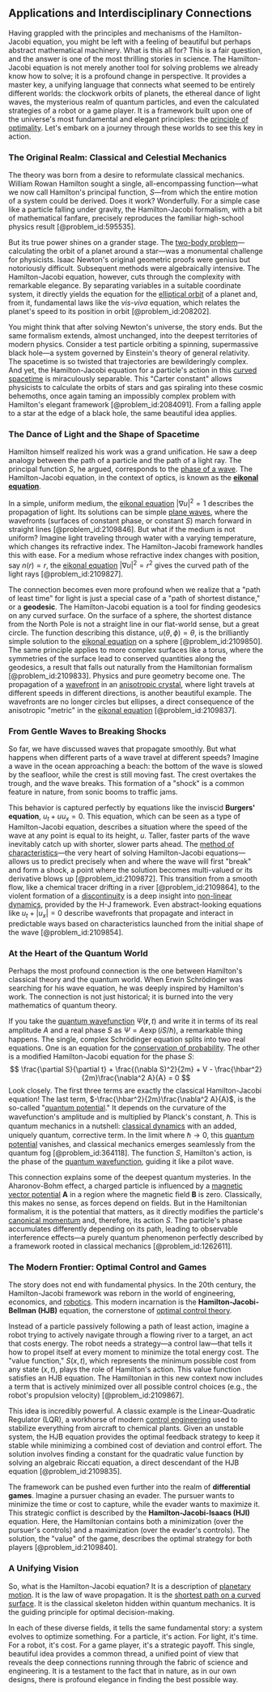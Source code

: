 ## Applications and Interdisciplinary Connections

Having grappled with the principles and mechanisms of the Hamilton-Jacobi equation, you might be left with a feeling of beautiful but perhaps abstract mathematical machinery. What is this all for? This is a fair question, and the answer is one of the most thrilling stories in science. The Hamilton-Jacobi equation is not merely another tool for solving problems we already know how to solve; it is a profound change in perspective. It provides a master key, a unifying language that connects what seemed to be entirely different worlds: the clockwork orbits of planets, the ethereal dance of light waves, the mysterious realm of quantum particles, and even the calculated strategies of a robot or a game player. It is a framework built upon one of the universe's most fundamental and elegant principles: the [principle of optimality](@article_id:147039). Let's embark on a journey through these worlds to see this key in action.

### The Original Realm: Classical and Celestial Mechanics

The theory was born from a desire to reformulate classical mechanics. William Rowan Hamilton sought a single, all-encompassing function—what we now call Hamilton's principal function, $S$—from which the entire motion of a system could be derived. Does it work? Wonderfully. For a simple case like a particle falling under gravity, the Hamilton-Jacobi formalism, with a bit of mathematical fanfare, precisely reproduces the familiar high-school physics result [@problem_id:595535].

But its true power shines on a grander stage. The [two-body problem](@article_id:158222)—calculating the orbit of a planet around a star—was a monumental challenge for physicists. Isaac Newton's original geometric proofs were genius but notoriously difficult. Subsequent methods were algebraically intensive. The Hamilton-Jacobi equation, however, cuts through the complexity with remarkable elegance. By separating variables in a suitable coordinate system, it directly yields the equation for the [elliptical orbit](@article_id:174414) of a planet and, from it, fundamental laws like the *vis-viva* equation, which relates the planet's speed to its position in orbit [@problem_id:208202].

You might think that after solving Newton's universe, the story ends. But the same formalism extends, almost unchanged, into the deepest territories of modern physics. Consider a test particle orbiting a spinning, supermassive black hole—a system governed by Einstein's theory of general relativity. The spacetime is so twisted that trajectories are bewilderingly complex. And yet, the Hamilton-Jacobi equation for a particle's action in this [curved spacetime](@article_id:184444) is miraculously separable. This "Carter constant" allows physicists to calculate the orbits of stars and gas spiraling into these cosmic behemoths, once again taming an impossibly complex problem with Hamilton's elegant framework [@problem_id:2084091]. From a falling apple to a star at the edge of a black hole, the same beautiful idea applies.

### The Dance of Light and the Shape of Spacetime

Hamilton himself realized his work was a grand unification. He saw a deep analogy between the path of a particle and the path of a light ray. The principal function $S$, he argued, corresponds to the [phase of a wave](@article_id:170809). The Hamilton-Jacobi equation, in the context of optics, is known as the **[eikonal equation](@article_id:143419)**.

In a simple, uniform medium, the [eikonal equation](@article_id:143419) $|\nabla u|^2 = 1$ describes the propagation of light. Its solutions can be simple [plane waves](@article_id:189304), where the wavefronts (surfaces of constant phase, or constant $S$) march forward in straight lines [@problem_id:2109846]. But what if the medium is not uniform? Imagine light traveling through water with a varying temperature, which changes its refractive index. The Hamilton-Jacobi framework handles this with ease. For a medium whose refractive index changes with position, say $n(r) = r$, the [eikonal equation](@article_id:143419) $|\nabla u|^2 = r^2$ gives the curved path of the light rays [@problem_id:2109827].

The connection becomes even more profound when we realize that a "path of least time" for light is just a special case of a "path of shortest distance," or a **geodesic**. The Hamilton-Jacobi equation is a tool for finding geodesics on any curved surface. On the surface of a sphere, the shortest distance from the North Pole is not a straight line in our flat-world sense, but a great circle. The function describing this distance, $u(\theta, \phi) = \theta$, is the brilliantly simple solution to the [eikonal equation](@article_id:143419) on a sphere [@problem_id:2109850]. The same principle applies to more complex surfaces like a torus, where the symmetries of the surface lead to conserved quantities along the geodesics, a result that falls out naturally from the Hamiltonian formalism [@problem_id:2109833]. Physics and pure geometry become one. The propagation of a [wavefront](@article_id:197462) in an [anisotropic crystal](@article_id:177262), where light travels at different speeds in different directions, is another beautiful example. The wavefronts are no longer circles but ellipses, a direct consequence of the anisotropic "metric" in the [eikonal equation](@article_id:143419) [@problem_id:2109837].

### From Gentle Waves to Breaking Shocks

So far, we have discussed waves that propagate smoothly. But what happens when different parts of a wave travel at different speeds? Imagine a wave in the ocean approaching a beach: the bottom of the wave is slowed by the seafloor, while the crest is still moving fast. The crest overtakes the trough, and the wave breaks. This formation of a "shock" is a common feature in nature, from sonic booms to traffic jams.

This behavior is captured perfectly by equations like the inviscid **Burgers' equation**, $u_t + u u_x = 0$. This equation, which can be seen as a type of Hamilton-Jacobi equation, describes a situation where the speed of the wave at any point is equal to its height, $u$. Taller, faster parts of the wave inevitably catch up with shorter, slower parts ahead. The [method of characteristics](@article_id:177306)—the very heart of solving Hamilton-Jacobi equations—allows us to predict precisely when and where the wave will first "break" and form a shock, a point where the solution becomes multi-valued or its derivative blows up [@problem_id:2109872]. This transition from a smooth flow, like a chemical tracer drifting in a river [@problem_id:2109864], to the violent formation of a [discontinuity](@article_id:143614) is a deep insight into [non-linear dynamics](@article_id:189701), provided by the H-J framework. Even abstract-looking equations like $u_t + |u_x| = 0$ describe wavefronts that propagate and interact in predictable ways based on characteristics launched from the initial shape of the wave [@problem_id:2109854].

### At the Heart of the Quantum World

Perhaps the most profound connection is the one between Hamilton's classical theory and the quantum world. When Erwin Schrödinger was searching for his wave equation, he was deeply inspired by Hamilton's work. The connection is not just historical; it is burned into the very mathematics of quantum theory.

If you take the [quantum wavefunction](@article_id:260690) $\Psi(\mathbf{r}, t)$ and write it in terms of its real amplitude $A$ and a real phase $S$ as $\Psi = A \exp(iS/\hbar)$, a remarkable thing happens. The single, complex Schrödinger equation splits into two real equations. One is an equation for the [conservation of probability](@article_id:149142). The other is a modified Hamilton-Jacobi equation for the phase $S$:
$$ \frac{\partial S}{\partial t} + \frac{(\nabla S)^2}{2m} + V - \frac{\hbar^2}{2m}\frac{\nabla^2 A}{A} = 0 $$
Look closely. The first three terms are exactly the classical Hamilton-Jacobi equation! The last term, $-\frac{\hbar^2}{2m}\frac{\nabla^2 A}{A}$, is the so-called "[quantum potential](@article_id:192886)." It depends on the curvature of the wavefunction's amplitude and is multiplied by Planck's constant, $\hbar$. This is quantum mechanics in a nutshell: [classical dynamics](@article_id:176866) with an added, uniquely quantum, corrective term. In the limit where $\hbar \to 0$, this [quantum potential](@article_id:192886) vanishes, and classical mechanics emerges seamlessly from the quantum fog [@problem_id:364118]. The function $S$, Hamilton's action, is the phase of the [quantum wavefunction](@article_id:260690), guiding it like a pilot wave.

This connection explains some of the deepest quantum mysteries. In the Aharonov-Bohm effect, a charged particle is influenced by a [magnetic vector potential](@article_id:140752) $\mathbf{A}$ in a region where the magnetic field $\mathbf{B}$ is zero. Classically, this makes no sense, as forces depend on fields. But in the Hamiltonian formalism, it is the potential that matters, as it directly modifies the particle's [canonical momentum](@article_id:154657) and, therefore, its action $S$. The particle's phase accumulates differently depending on its path, leading to observable interference effects—a purely quantum phenomenon perfectly described by a framework rooted in classical mechanics [@problem_id:1262611].

### The Modern Frontier: Optimal Control and Games

The story does not end with fundamental physics. In the 20th century, the Hamilton-Jacobi framework was reborn in the world of engineering, economics, and [robotics](@article_id:150129). This modern incarnation is the **Hamilton-Jacobi-Bellman (HJB)** equation, the cornerstone of [optimal control theory](@article_id:139498).

Instead of a particle passively following a path of least action, imagine a robot trying to actively navigate through a flowing river to a target, an act that costs energy. The robot needs a strategy—a control law—that tells it how to propel itself at every moment to minimize the total energy cost. The "value function," $S(x,t)$, which represents the minimum possible cost from any state $(x, t)$, plays the role of Hamilton's action. This value function satisfies an HJB equation. The Hamiltonian in this new context now includes a term that is actively minimized over all possible control choices (e.g., the robot's propulsion velocity) [@problem_id:2109867].

This idea is incredibly powerful. A classic example is the Linear-Quadratic Regulator (LQR), a workhorse of modern [control engineering](@article_id:149365) used to stabilize everything from aircraft to chemical plants. Given an unstable system, the HJB equation provides the optimal feedback strategy to keep it stable while minimizing a combined cost of deviation and control effort. The solution involves finding a constant for the quadratic value function by solving an algebraic Riccati equation, a direct descendant of the HJB equation [@problem_id:2109835].

The framework can be pushed even further into the realm of **differential games**. Imagine a pursuer chasing an evader. The pursuer wants to minimize the time or cost to capture, while the evader wants to maximize it. This strategic conflict is described by the **Hamilton-Jacobi-Isaacs (HJI)** equation. Here, the Hamiltonian contains both a minimization (over the pursuer's controls) and a maximization (over the evader's controls). The solution, the "value" of the game, describes the optimal strategy for both players [@problem_id:2109840].

### A Unifying Vision

So, what is the Hamilton-Jacobi equation? It is a description of [planetary motion](@article_id:170401). It is the law of wave propagation. It is the [shortest path on a curved surface](@article_id:275088). It is the classical skeleton hidden within quantum mechanics. It is the guiding principle for optimal decision-making.

In each of these diverse fields, it tells the same fundamental story: a system evolves to optimize something. For a particle, it's action. For light, it's time. For a robot, it's cost. For a game player, it's a strategic payoff. This single, beautiful idea provides a common thread, a unified point of view that reveals the deep connections running through the fabric of science and engineering. It is a testament to the fact that in nature, as in our own designs, there is profound elegance in finding the best possible way.
